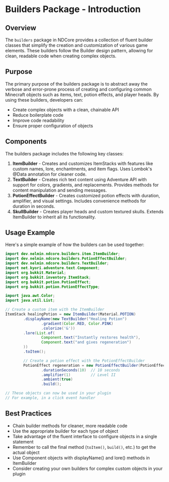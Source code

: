 # Builders Package - Introduction

## Overview

The `builders` package in NDCore provides a collection of fluent builder classes that simplify the creation and
customization of various game elements. These builders follow the Builder design pattern, allowing for clean, readable
code when creating complex objects.

## Purpose

The primary purpose of the builders package is to abstract away the verbose and error-prone process of creating and
configuring common Minecraft objects such as items, text, potion effects, and player heads. By using these builders,
developers can:

- Create complex objects with a clean, chainable API
- Reduce boilerplate code
- Improve code readability
- Ensure proper configuration of objects

## Components

The builders package includes the following key classes:

1. **ItemBuilder** - Creates and customizes ItemStacks with features like custom names, lore, enchantments, and item
   flags. Uses Lombok's @Data annotation for cleaner code.
2. **TextBuilder** - Creates rich text content using Adventure API with support for colors, gradients, and replacements.
   Provides methods for content manipulation and sending messages.
3. **PotionEffectBuilder** - Creates customized potion effects with duration, amplifier, and visual settings. Includes
   convenience methods for duration in seconds.
4. **SkullBuilder** - Creates player heads and custom textured skulls. Extends ItemBuilder to inherit all its
   functionality.

## Usage Example

Here's a simple example of how the builders can be used together:

```java
import dev.nelmin.ndcore.builders.item.ItemBuilder;
import dev.nelmin.ndcore.builders.PotionEffectBuilder;
import dev.nelmin.ndcore.builders.TextBuilder;
import net.kyori.adventure.text.Component;
import org.bukkit.Material;
import org.bukkit.inventory.ItemStack;
import org.bukkit.potion.PotionEffect;
import org.bukkit.potion.PotionEffectType;

import java.awt.Color;
import java.util.List;

// Create a custom item with the ItemBuilder
ItemStack healingPotion = new ItemBuilder(Material.POTION)
        .displayName(new TextBuilder("Healing Potion")
                .gradient(Color.RED, Color.PINK)
                .colorize('&'))
        .lore(List.of(
                Component.text("Instantly restores health"),
                Component.text("and gives regeneration")
        ))
        .toItem();

        // Create a potion effect with the PotionEffectBuilder
        PotionEffect regeneration = new PotionEffectBuilder(PotionEffectType.REGENERATION)
                .durationSeconds(10)  // 10 seconds
                .amplifier(1)         // Level II
                .ambient(true)
                .build();

// These objects can now be used in your plugin
// For example, in a click event handler
```

## Best Practices

- Chain builder methods for cleaner, more readable code
- Use the appropriate builder for each type of object
- Take advantage of the fluent interface to configure objects in a single statement
- Remember to call the final method (`toItem()`, `build()`, etc.) to get the actual object
- Use Component objects with displayName() and lore() methods in ItemBuilder
- Consider creating your own builders for complex custom objects in your plugin
